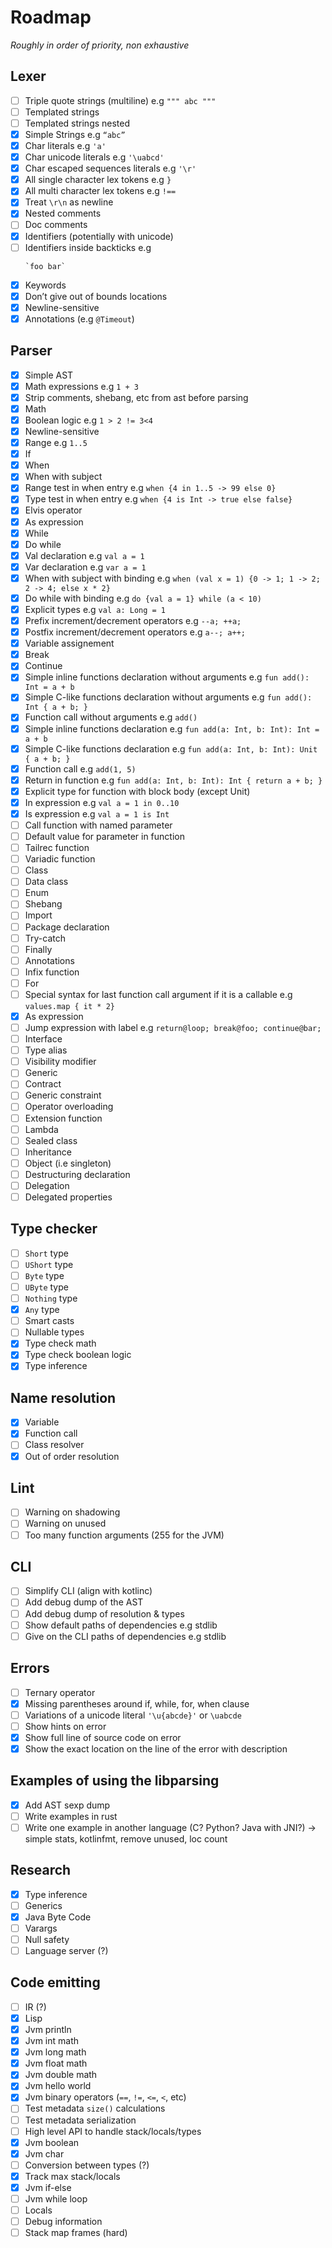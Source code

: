 # Roadmap

*Roughly in order of priority, non exhaustive*

## Lexer

- [ ] Triple quote strings (multiline) e.g `""" abc """`
- [ ] Templated strings
- [ ] Templated strings nested
- [x] Simple Strings e.g `“abc”`
- [x] Char literals e.g `'a'`
- [x] Char unicode literals e.g `'\uabcd'`
- [x] Char escaped sequences literals e.g `'\r'`
- [x] All single character lex tokens e.g `}`
- [x] All multi character lex tokens e.g `!==`
- [x] Treat `\r\n` as newline
- [x] Nested comments
- [ ] Doc comments
- [x] Identifiers (potentially with unicode)
- [ ] Identifiers inside backticks e.g
    ```
    `foo bar`
    ```
- [x] Keywords
- [x] Don’t give out of bounds locations
- [x] Newline-sensitive
- [x] Annotations (e.g `@Timeout`)

## Parser

- [x] Simple AST
- [x] Math expressions e.g  `1 + 3`
- [x] Strip comments, shebang, etc from ast before parsing
- [x] Math
- [x] Boolean logic e.g `1 > 2 != 3<4`
- [x] Newline-sensitive
- [x] Range e.g `1..5`
- [x] If
- [x] When
- [x] When with subject
- [x] Range test in when entry e.g `when {4 in 1..5 -> 99 else 0}`
- [x] Type test in when entry e.g `when {4 is Int -> true else false}`
- [x] Elvis operator
- [x] As expression
- [x] While
- [x] Do while
- [x] Val declaration e.g `val a = 1`
- [x] Var declaration e.g `var a = 1`
- [x] When with subject with binding e.g `when (val x = 1) {0 -> 1; 1 -> 2; 2 -> 4; else x * 2}`
- [x] Do while with binding e.g `do {val a = 1} while (a < 10)`
- [x] Explicit types e.g `val a: Long = 1`
- [x] Prefix increment/decrement operators e.g `--a; ++a;`
- [x] Postfix increment/decrement operators e.g `a--; a++;`
- [x] Variable assignement
- [x] Break
- [x] Continue
- [x] Simple inline functions declaration without arguments e.g `fun add(): Int = a + b`
- [x] Simple C-like functions declaration without arguments e.g `fun add(): Int { a + b; }`
- [x] Function call without arguments e.g `add()`
- [x] Simple inline functions declaration e.g `fun add(a: Int, b: Int): Int = a + b`
- [x] Simple C-like functions declaration e.g `fun add(a: Int, b: Int): Unit { a + b; }`
- [x] Function call e.g `add(1, 5)`
- [x] Return in function e.g `fun add(a: Int, b: Int): Int { return a + b; }`
- [x] Explicit type for function with block body (except Unit)
- [x] In expression e.g `val a = 1 in 0..10`
- [x] Is expression e.g `val a = 1 is Int`
- [ ] Call function with named parameter
- [ ] Default value for parameter in function
- [ ] Tailrec function
- [ ] Variadic function
- [ ] Class
- [ ] Data class
- [ ] Enum
- [ ] Shebang
- [ ] Import
- [ ] Package declaration
- [ ] Try-catch
- [ ] Finally
- [ ] Annotations
- [ ] Infix function
- [ ] For
- [ ] Special syntax for last function call argument if it is a callable e.g `values.map { it * 2}`
- [x] As expression
- [ ] Jump expression with label e.g `return@loop; break@foo; continue@bar;`
- [ ] Interface
- [ ] Type alias
- [ ] Visibility modifier
- [ ] Generic
- [ ] Contract
- [ ] Generic constraint
- [ ] Operator overloading
- [ ] Extension function
- [ ] Lambda
- [ ] Sealed class
- [ ] Inheritance
- [ ] Object (i.e singleton)
- [ ] Destructuring declaration
- [ ] Delegation
- [ ] Delegated properties

## Type checker

- [ ] `Short` type
- [ ] `UShort` type
- [ ] `Byte` type
- [ ] `UByte` type
- [ ] `Nothing` type
- [x] `Any` type
- [ ] Smart casts
- [ ] Nullable types
- [x] Type check math
- [x] Type check boolean logic
- [x] Type inference

## Name resolution

- [x] Variable
- [x] Function call
- [ ] Class resolver
- [x] Out of order resolution

## Lint

- [ ] Warning on shadowing
- [ ] Warning on unused
- [ ] Too many function arguments (255 for the JVM)

## CLI

- [ ] Simplify CLI (align with kotlinc)
- [ ] Add debug dump of the AST
- [ ] Add debug dump of resolution & types
- [ ] Show default paths of dependencies e.g stdlib
- [ ] Give on the CLI paths of dependencies e.g stdlib

## Errors

- [ ] Ternary operator
- [x] Missing parentheses around if, while, for, when clause
- [ ] Variations of a unicode literal `'\u{abcde}'` or `\uabcde`
- [ ] Show hints on error
- [x] Show full line of source code on error
- [x] Show the exact location on the line of the error with description

## Examples of using the libparsing

- [x] Add AST sexp dump
- [ ] Write examples in rust
- [ ] Write one example in another language (C? Python? Java with JNI?) -> simple stats, kotlinfmt, remove unused, loc count

## Research
- [x] Type inference
- [ ] Generics
- [x] Java Byte Code
- [ ] Varargs
- [ ] Null safety
- [ ] Language server (?)

## Code emitting

- [ ] IR (?)
- [x] Lisp
- [x] Jvm println
- [x] Jvm int math
- [x] Jvm long math
- [x] Jvm float math
- [x] Jvm double math
- [x] Jvm hello world
- [x] Jvm binary operators (`==`, `!=`, `<=`, `<`, etc)
- [ ] Test metadata `size()` calculations
- [ ] Test metadata serialization
- [ ] High level API to handle stack/locals/types
- [x] Jvm boolean
- [x] Jvm char
- [ ] Conversion between types (?)
- [x] Track max stack/locals
- [x] Jvm if-else
- [ ] Jvm while loop
- [ ] Locals
- [ ] Debug information
- [ ] Stack map frames (hard)
